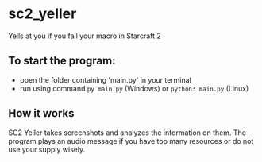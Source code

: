# sc2_yeller
Yells at you if you fail your macro in Starcraft 2

## To start the program:
- open the folder containing 'main.py' in your terminal
- run using command `py main.py` (Windows) or `python3 main.py` (Linux)

## How it works
SC2 Yeller takes screenshots and analyzes the information on them. The program plays an audio message if you have too many resources or do not use your supply wisely.
